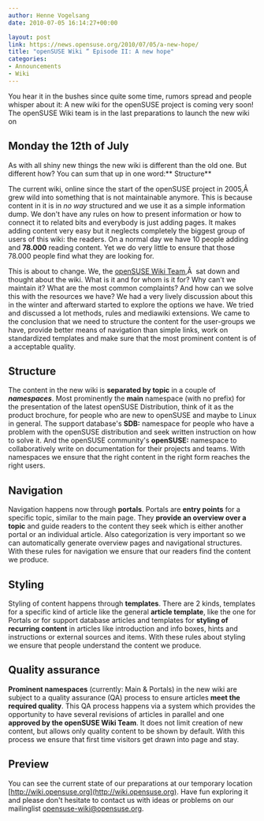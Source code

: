 ```yaml
---
author: Henne Vogelsang
date: 2010-07-05 16:14:27+00:00

layout: post
link: https://news.opensuse.org/2010/07/05/a-new-hope/
title: "openSUSE Wiki “ Episode II: A new hope"
categories:
- Announcements
- Wiki
---
```

You hear it in the bushes since quite some time, rumors spread and people whisper about it: A new wiki for the openSUSE project is coming very soon! The openSUSE Wiki team is in the last preparations to launch the new wiki on


## Monday the 12th of July


As with all shiny new things the new wiki is different than the old one. But different how? You can sum that up in one word:** Structure**

The current wiki, online since the start of the openSUSE project in 2005,Â  grew wild into something that is not maintainable anymore. This is because content in it is in _no way_ structured and we use it as a simple information dump. We don't have any rules on how to present information or how to connect it to related bits and everybody is just adding pages. It makes adding content very easy but it neglects completely the biggest group of users of this wiki: the readers. On a normal day we have 10 people adding and **78.000** reading content. Yet we do very little to ensure that those 78.000 people find what they are looking for.

This is about to change. We, the [openSUSE Wiki Team](http://wiki.opensuse.org/openSUSE:Wiki_team),Â  sat down and thought about the wiki. What is it and for whom is it for? Why can't we maintain it? What are the most common complaints? And how can we solve this with the resources we have? We had a very lively discussion about this in the winter and afterward started to explore the options we have. We tried and discussed a lot methods, rules and mediawiki extensions. We came to the conclusion that we need to structure the content for the user-groups we have, provide better means of navigation than simple links, work on standardized templates and make sure that the most prominent content is of a acceptable quality.


## Structure


The content in the new wiki is **separated by topic** in a couple of **_namespaces_**. Most prominently the **main** namespace (with no prefix) for the presentation of the latest openSUSE Distribution, think of it as the product brochure, for people who are new to openSUSE and maybe to Linux in general. The support database's **SDB:** namespace for people who have a problem with the openSUSE distribution and seek written instruction on how to solve it. And the openSUSE community's **openSUSE:** namespace to collaboratively write on documentation for their projects and teams. With namespaces we ensure that the right content in the right form reaches the right users.


## Navigation


Navigation happens now through **portals**. Portals are **entry points** for a specific topic, similar to the main page. They **provide an overview over a topic** and guide readers to the content they seek which is either another portal or an individual article. Also categorization is very important so we can automatically generate overview pages and navigational structures. With these rules for navigation we ensure that our readers find the content we produce.


## Styling


Styling of content happens through **templates**. There are 2 kinds, templates for a specific kind of article like the general **article template**, like the one for Portals or for support database articles and templates for **styling of recurring content** in articles like introduction and info boxes, hints and instructions or external sources and items. With these rules about styling we ensure that people understand the content we produce.


## Quality assurance


**Prominent namespaces** (currently: Main & Portals) in the new wiki are subject to a quality assurance (QA) process to ensure articles **meet the required quality**. This QA process happens via a system which provides the opportunity to have several revisions of articles in parallel and one **approved by the openSUSE Wiki Team**. It does not limit creation of new content, but allows only quality content to be shown by default. With this process we ensure that first time visitors get drawn into page and stay.


## Preview


You can see the current state of our preparations at our temporary location [http://wiki.opensuse.org](http://wiki.opensuse.org). Have fun exploring it and please don't hesitate to contact us with ideas or problems on our mailinglist [opensuse-wiki@opensuse.org](mailto:opensuse-wiki@opensuse.org ).		

